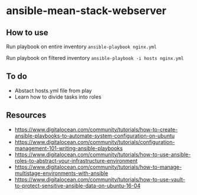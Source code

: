 # ansible-mean-stack-webserver

## How to use
Run playbook on entire inventory
`ansible-playbook nginx.yml`

Run playbook on filtered inventory
`ansible-playbook -i hosts nginx.yml`

## To do
- Abstact hosts.yml file from play
- Learn how to divide tasks into roles

## Resources
- https://www.digitalocean.com/community/tutorials/how-to-create-ansible-playbooks-to-automate-system-configuration-on-ubuntu
- https://www.digitalocean.com/community/tutorials/configuration-management-101-writing-ansible-playbooks
- https://www.digitalocean.com/community/tutorials/how-to-use-ansible-roles-to-abstract-your-infrastructure-environment
- https://www.digitalocean.com/community/tutorials/how-to-manage-multistage-environments-with-ansible
- https://www.digitalocean.com/community/tutorials/how-to-use-vault-to-protect-sensitive-ansible-data-on-ubuntu-16-04
